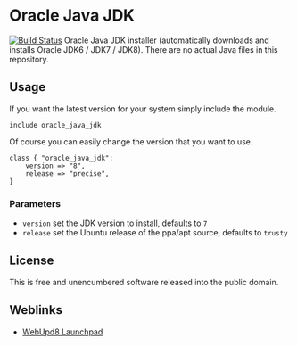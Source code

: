 # Oracle Java JDK
[![Build Status](https://travis-ci.org/Fleshgrinder/puppet-oracle-java-jdk.png?branch=master)](https://travis-ci.org/Fleshgrinder/puppet-oracle-java-jdk)
Oracle Java JDK installer (automatically downloads and installs Oracle JDK6 / JDK7 / JDK8). There are no actual Java
files in this repository.

## Usage
If you want the latest version for your system simply include the module.

```puppet
include oracle_java_jdk
```

Of course you can easily change the version that you want to use.

```puppet
class { "oracle_java_jdk":
    version => "8",
    release => "precise",
}
```

### Parameters
* `version` set the JDK version to install, defaults to `7`
* `release` set the Ubuntu release of the ppa/apt source, defaults to `trusty`

## License
This is free and unencumbered software released into the public domain.

## Weblinks
* [WebUpd8 Launchpad](https://launchpad.net/~webupd8team/+archive/java)
